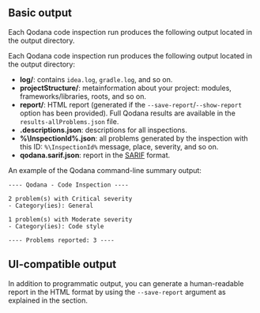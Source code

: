 [//]: # (title: Qodana code inspection output formats)

## Basic output

<link-summary>Each Qodana code inspection run produces the following output located in the output directory.</link-summary>

Each Qodana code inspection run produces the following output located in the output directory:

- **log/**: contains  `idea.log`, `gradle.log`, and so on.
- **projectStructure/**: metainformation about your project: modules, frameworks/libraries, roots, and so on.
- **report/**: HTML report (generated if the `--save-report`/`--show-report` option has been provided). Full Qodana results are available in the `results-allProblems.json` file.
- **.descriptions.json**: descriptions for all inspections.
- **%\InspectionId%.json**: all problems generated by the inspection with this ID: `%\InspectionId%` message, place, severity, and so on.
- **qodana.sarif.json**: report in the [SARIF](qodana-sarif-output.md) format.

An example of the Qodana command-line summary output:

```shell
---- Qodana - Code Inspection ----

2 problem(s) with Critical severity
- Category(ies): General

1 problem(s) with Moderate severity
- Category(ies): Code style

---- Problems reported: 3 ----
```

## UI-compatible output

In addition to programmatic output, you can generate a human-readable report in the HTML format by using the 
`--save-report` argument as explained in the [](docker-image-configuration.topic#docker-config-reference-directories-save-report)
section.

<seealso>
 <category ref="concepts">
   <a href="ui-overview.md"/>
 </category>
 <category ref="procedures">
   <a href="html-report.md"/>
   <a href="docker-image-configuration.topic"/>
 </category>
</seealso>